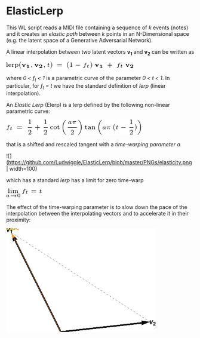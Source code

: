# ElasticLerp

This WL script reads a MIDI file containing a sequence of *k* events (notes) and it creates an *elastic path* between *k* points in an N-Dimensional space (e.g. the latent space of a Generative Adversarial Network).

A linear interpolation between two latent vectors **v<sub>1</sub>** and **v<sub>2</sub>** can be written as

![](https://github.com/Ludwiggle/ElasticLerp/blob/master/PNGs/lerp.png)


where *0 < f<sub>t</sub> < 1* is a parametric curve of the parameter *0 < t < 1*.
In particular, for *f<sub>t</sub> = t* we have the standard definition of *lerp* (linear interpolation).

An *Elastic Lerp* (Elerp) is a lerp defined by the following non-linear parametric curve:

![](https://github.com/Ludwiggle/ElasticLerp/blob/master/PNGs/Elerp.png)

that is a shifted and rescaled tangent with a *time-warping parameter a*

![](https://github.com/Ludwiggle/ElasticLerp/blob/master/PNGs/elasticity.png | width=100)

which has a standard *lerp* has a limit for zero time-warp

![](https://github.com/Ludwiggle/ElasticLerp/blob/master/PNGs/limit_a.png)

The effect of the time-warping parameter is to slow down the pace of the interpolation between the interpolating vectors and to accelerate it in their proximity:

![](https://github.com/Ludwiggle/ElasticLerp/blob/master/PNGs/lerpvselastic.gif)
